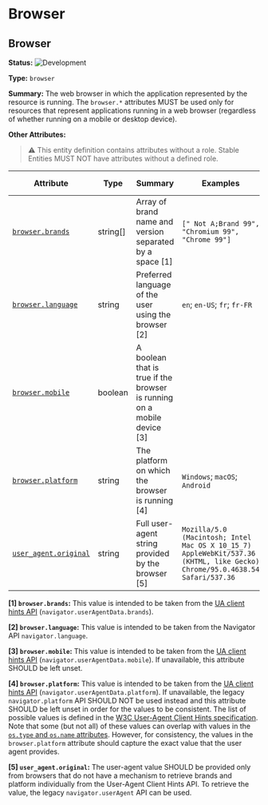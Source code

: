 <!-- NOTE: THIS FILE IS AUTOGENERATED. DO NOT EDIT BY HAND. -->
<!-- see templates/registry/markdown/entity_namespace.md.j2 -->
<!-- markdownlint-capture -->
<!-- markdownlint-disable -->

# Browser

## Browser

**Status:** ![Development](https://img.shields.io/badge/-development-blue)

**Type:** `browser`

**Summary:** The web browser in which the application represented by the resource is running. The `browser.*` attributes MUST be used only for resources that represent applications running in a web browser (regardless of whether running on a mobile or desktop device).


**Other Attributes:**

> :warning: This entity definition contains attributes without a role.
> Stable Entities MUST NOT have attributes without a defined role.

| Attribute  | Type | Summary  | Examples  | [Requirement Level](https://opentelemetry.io/docs/specs/semconv/general/attribute-requirement-level/) | Stability |
|---|---|---|---|---|---|
| [`browser.brands`](/docs/registry/attributes/browser.md) | string[] | Array of brand name and version separated by a space [1] | `[" Not A;Brand 99", "Chromium 99", "Chrome 99"]` | `Recommended` | ![Development](https://img.shields.io/badge/-development-blue) |
| [`browser.language`](/docs/registry/attributes/browser.md) | string | Preferred language of the user using the browser [2] | `en`; `en-US`; `fr`; `fr-FR` | `Recommended` | ![Development](https://img.shields.io/badge/-development-blue) |
| [`browser.mobile`](/docs/registry/attributes/browser.md) | boolean | A boolean that is true if the browser is running on a mobile device [3] |  | `Recommended` | ![Development](https://img.shields.io/badge/-development-blue) |
| [`browser.platform`](/docs/registry/attributes/browser.md) | string | The platform on which the browser is running [4] | `Windows`; `macOS`; `Android` | `Recommended` | ![Development](https://img.shields.io/badge/-development-blue) |
| [`user_agent.original`](/docs/registry/attributes/user-agent.md) | string | Full user-agent string provided by the browser [5] | `Mozilla/5.0 (Macintosh; Intel Mac OS X 10_15_7) AppleWebKit/537.36 (KHTML, like Gecko) Chrome/95.0.4638.54 Safari/537.36` | `Recommended` | ![Stable](https://img.shields.io/badge/-stable-lightgreen) |

**[1] `browser.brands`:** This value is intended to be taken from the [UA client hints API](https://wicg.github.io/ua-client-hints/#interface) (`navigator.userAgentData.brands`).

**[2] `browser.language`:** This value is intended to be taken from the Navigator API `navigator.language`.

**[3] `browser.mobile`:** This value is intended to be taken from the [UA client hints API](https://wicg.github.io/ua-client-hints/#interface) (`navigator.userAgentData.mobile`). If unavailable, this attribute SHOULD be left unset.

**[4] `browser.platform`:** This value is intended to be taken from the [UA client hints API](https://wicg.github.io/ua-client-hints/#interface) (`navigator.userAgentData.platform`). If unavailable, the legacy `navigator.platform` API SHOULD NOT be used instead and this attribute SHOULD be left unset in order for the values to be consistent.
The list of possible values is defined in the [W3C User-Agent Client Hints specification](https://wicg.github.io/ua-client-hints/#sec-ch-ua-platform). Note that some (but not all) of these values can overlap with values in the [`os.type` and `os.name` attributes](./os.md). However, for consistency, the values in the `browser.platform` attribute should capture the exact value that the user agent provides.

**[5] `user_agent.original`:** The user-agent value SHOULD be provided only from browsers that do not have a mechanism to retrieve brands and platform individually from the User-Agent Client Hints API. To retrieve the value, the legacy `navigator.userAgent` API can be used.


<!-- markdownlint-restore -->
